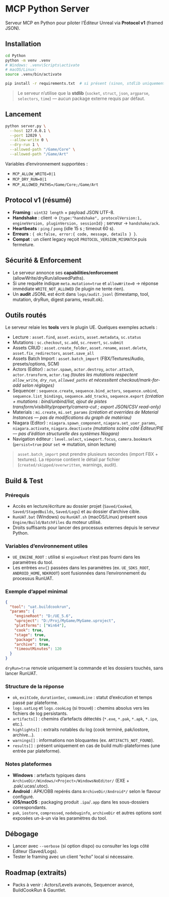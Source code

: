 # MCP Python Server

Serveur MCP en Python pour piloter l’Éditeur Unreal via **Protocol v1** (framed JSON).

## Installation

```bash
cd Python
python -m venv .venv
# Windows: .venv\Scripts\activate
# macOS/Linux:
source .venv/bin/activate

pip install -r requirements.txt  # si présent (sinon, stdlib uniquement)
```

> Le serveur n’utilise que la **stdlib** (`socket`, `struct`, `json`, `argparse`, `selectors`, `time`) — aucun package externe requis par défaut.

## Lancement

```bash
python server.py \
  --host 127.0.0.1 \
  --port 12029 \
  --allow-write 0 \
  --dry-run 1 \
  --allowed-path "/Game/Core" \
  --allowed-path "/Game/Art"
```

Variables d’environnement supportées :

* `MCP_ALLOW_WRITE=0|1`
* `MCP_DRY_RUN=0|1`
* `MCP_ALLOWED_PATHS=/Game/Core;/Game/Art`

## Protocol v1 (résumé)

* **Framing** : `uint32 length` + payload JSON UTF-8.
* **Handshake** : client → `{type:"handshake", protocolVersion:1, engineVersion, pluginVersion, sessionId}` ; serveur → `handshake/ack`.
* **Heartbeats** : `ping` / `pong` (idle 15 s ; timeout 60 s).
* **Erreurs** : `{ ok:false, error:{ code, message, details } }`.
* **Compat** : un client legacy reçoit `PROTOCOL_VERSION_MISMATCH` puis fermeture.

## Sécurité & Enforcement

* Le serveur annonce ses **capabilities/enforcement** (allowWrite/dryRun/allowedPaths).
* Si une requête indique `meta.mutation=true` et `allowWrite=0` → réponse immédiate `WRITE_NOT_ALLOWED` (le plugin ne tente rien).
* Un **audit** JSONL est écrit dans `logs/audit.jsonl` (timestamp, tool, mutation, dryRun, digest params, result.ok).

## Outils routés

Le serveur relaie les **tools** vers le plugin UE. Quelques exemples actuels :

* Lecture : `asset.find`, `asset.exists`, `asset.metadata`, `sc.status`
* Mutations : `sc.checkout`, `sc.add`, `sc.revert`, `sc.submit`
* Assets CRUD : `asset.create_folder`, `asset.rename`, `asset.delete`, `asset.fix_redirectors`, `asset.save_all`
* Assets Batch Import : `asset.batch_import` (FBX/Textures/Audio, presets/options, SCM)
* Actors (Editor) : `actor.spawn`, `actor.destroy`, `actor.attach`, `actor.transform`, `actor.tag`
  *(toutes les mutations respectent `allow_write`, `dry_run`, `allowed_paths` et nécessitent checkout/mark-for-add selon réglages)*
* Sequencer : `sequence.create`, `sequence.bind_actors`, `sequence.unbind`, `sequence.list_bindings`, `sequence.add_tracks`, `sequence.export`
  *(création + mutations : bind/unbind/list, ajout de pistes transform/visibility/property/camera-cut ; export JSON/CSV read-only)*
* Materials : `mi.create`, `mi.set_params`
  *(création et overrides de Material Instances — pas de modifications du graph de matériau)*
* Niagara (Editor) : `niagara.spawn_component`, `niagara.set_user_params`, `niagara.activate`, `niagara.deactivate`
  *(mutations scène côté Éditeur/PIE — pas d’édition structurelle des systèmes Niagara)*
* Navigation éditeur : `level.select`, `viewport.focus`, `camera.bookmark` (`persist=true` pour `set` ⇒ mutation, sinon lecture)

> `asset.batch_import` peut prendre plusieurs secondes (import FBX + textures). La réponse contient le détail par fichier (`created/skipped/overwritten`, warnings, audit).

## Build & Test

### Prérequis

* Accès en lecture/écriture au dossier projet (`Saved/Cooked`, `Saved/StagedBuilds`, `Saved/Logs`) et au dossier d’archive cible.
* `RunUAT.bat` (Windows) ou `RunUAT.sh` (macOS/Linux) présent sous `Engine/Build/BatchFiles` du moteur utilisé.
* Droits suffisants pour lancer des processus externes depuis le serveur Python.

### Variables d’environnement utiles

* `UE_ENGINE_ROOT` : utilisé si `engineRoot` n’est pas fourni dans les paramètres du tool.
* Les entrées `env{}` passées dans les paramètres (ex. `UE_SDKS_ROOT`, `ANDROID_HOME`, `NDKROOT`) sont fusionnées dans l’environnement du processus RunUAT.

### Exemple d’appel minimal

```json
{
  "tool": "uat.buildcookrun",
  "params": {
    "engineRoot": "D:/UE_5.6",
    "uproject": "D:/Proj/MyGame/MyGame.uproject",
    "platforms": ["Win64"],
    "cook": true,
    "stage": true,
    "package": true,
    "archive": true,
    "timeoutMinutes": 120
  }
}
```

`dryRun=true` renvoie uniquement la commande et les dossiers touchés, sans lancer RunUAT.

### Structure de la réponse

* `ok`, `exitCode`, `durationSec`, `commandLine` : statut d’exécution et temps passé par plateforme.
* `logs.uatLog` et `logs.cookLog` (si trouvé) : chemins absolus vers les fichiers de log persistants.
* `artifacts[]` : chemins d’artefacts détectés (`*.exe`, `*.pak`, `*.apk`, `*.ipa`, etc.).
* `highlights[]` : extraits notables du log (cook terminé, pak/iostore, archive…).
* `warnings[]` : informations non bloquantes (ex. `ARTIFACTS_NOT_FOUND`).
* `results[]` : présent uniquement en cas de build multi-plateformes (une entrée par plateforme).

### Notes plateformes

* **Windows** : artefacts typiques dans `ArchiveDir/Windows/<Project>/WindowsNoEditor/` (EXE + .pak/.ucas/.utoc).
* **Android** : APK/OBB repérés dans `ArchiveDir/Android*/` selon le flavour configuré.
* **iOS/macOS** : packaging produit `.ipa`/`.app` dans les sous-dossiers correspondants.
* `pak`, `iostore`, `compressed`, `nodebuginfo`, `archiveDir` et autres options sont exposées un-à-un via les paramètres du tool.

## Débogage

* Lancer avec `--verbose` (si option dispo) ou consulter les logs côté Éditeur (Saved/Logs).
* Tester le framing avec un client “echo” local si nécessaire.

## Roadmap (extraits)

* Packs à venir : Actors/Levels avancés, Sequencer avancé, BuildCookRun & Gauntlet.

